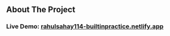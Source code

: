 ## About The Project
### Live Demo: [rahulsahay114-builtinpractice.netlify.app](rahulsahay114-builtinpractice.netlify.app)
